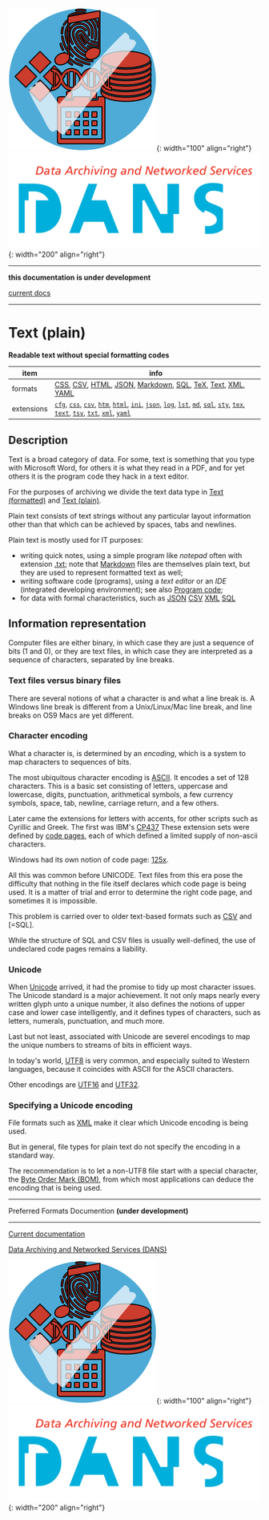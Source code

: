 ![img](../images/formats.png){: width="100" align="right"}
![img](../images/DANS.png){: width="200" align="right"}

---

**this documentation is under development**

[current docs]({{preferredFormats}})

---



# Text (plain)

**Readable text without special formatting codes**

item | info
--- | ---
formats | [CSS](../fileFormats/css.md), [CSV](../fileFormats/csv.md), [HTML](../fileFormats/html.md), [JSON](../fileFormats/json.md), [Markdown](../fileFormats/markdown.md), [SQL](../fileFormats/sql.md), [TeX](../fileFormats/tex.md), [Text](../fileFormats/text.md), [XML](../fileFormats/xml.md), [YAML](../fileFormats/yaml.md)
extensions | [`cfg`](../extensions/cfg.md), [`css`](../extensions/css.md), [`csv`](../extensions/csv.md), [`htm`](../extensions/htm.md), [`html`](../extensions/html.md), [`ini`](../extensions/ini.md), [`json`](../extensions/json.md), [`log`](../extensions/log.md), [`lst`](../extensions/lst.md), [`md`](../extensions/md.md), [`sql`](../extensions/sql.md), [`sty`](../extensions/sty.md), [`tex`](../extensions/tex.md), [`text`](../extensions/text.md), [`tsv`](../extensions/tsv.md), [`txt`](../extensions/txt.md), [`xml`](../extensions/xml.md), [`yaml`](../extensions/yaml.md)

## Description

Text is a broad category of data.
For some, text is something that you type with Microsoft Word,
for others it is what they read in a PDF, and for yet others it is the
program code they hack in a text editor.

For the purposes of archiving we divide the text data type in 
[Text (formatted)](../dataTypes/textFormatted.md) and [Text (plain)](../dataTypes/textPlain.md).

Plain text consists of text strings without any particular layout information
other than that which can be achieved by spaces, tabs and newlines.

Plain text is mostly used for IT purposes:

*   writing quick notes, using a simple program like *notepad*
    often with extension [.txt](../extensions/txt.md);
    note that [Markdown](../fileFormats/markdown.md) files are themselves
    plain text, but they are used to represent formatted text as well;
*   writing software code (programs), using a *text editor* or
    an *IDE* (integrated developing environment);
    see also [Program code](../dataTypes/programCode.md);
*   for data with formal characteristics, such as 
    [JSON](../fileFormats/json.md)
    [CSV](../fileFormats/csv.md)
    [XML](../fileFormats/xml.md)
    [SQL](../fileFormats/sql.md)

## Information representation

Computer files are either binary, in which case they are just a sequence of bits
(1 and 0), or they are text files, in which case they are interpreted as a
sequence of characters, separated by line breaks.

### Text files versus binary files

There are several notions of what a character is and what a line break is.
A Windows line break is different from a Unix/Linux/Mac line break, and line
breaks on OS9 Macs are yet different.

### Character encoding

What a character is, is determined by an *encoding*, which is a system to map
characters to sequences of bits.

The most ubiquitous character encoding is
[ASCII]({{wikipedia}}/ASCII).
It encodes a set of 128 characters.
This is a basic set consisting of letters, uppercase and lowercase,
digits, punctuation, arithmetical symbols, a few currency symbols, space, tab,
newline, carriage return, and a few others.

Later came the extensions for letters with accents, for other scripts such as
Cyrillic and Greek.
The first was IBM's [CP437]({{wikipedia}}/Code_page_437)
These extension sets were defined by
[code pages]({{wikipedia}}/ISO/IEC_8859),
each of which defined a limited supply of non-ascii characters.

Windows had its own notion of code page: 
[125x]({{wikipedia}}/Windows_code_page).

All this was common before UNICODE.
Text files from this era pose the difficulty that nothing in the file itself
declares which code page is being used. It is a matter of trial and error to
determine the right code page, and sometimes it is impossible.

This problem is carried over to older text-based formats such as 
[CSV](../fileFormats/csv.md) and 
[=SQL].

While the structure of SQL and CSV files is usually well-defined, the use of
undeclared code pages remains a liability.

### Unicode

When [Unicode]({{unicode}})
arrived, it had the promise to tidy up most character issues.
The Unicode standard is a major achievement.
It not only maps nearly every written glyph unto a unique number, it also
defines the notions of upper case and lower case intelligently, and it defines
types of characters, such as letters, numerals, punctuation, and much more.

Last but not least, associated with Unicode are severel encodings to map the
unique numbers to streams of bits in efficient ways.

In today's world, 
[UTF8]({{wikipedia}}/UTF-8)
is very common, and especially
suited to Western languages, because it coincides with ASCII for
the ASCII characters. 

Other encodings are [UTF16]({{wikipedia}}/UTF-16)
and [UTF32]({{wikipedia}}/UTF-32).

### Specifying a Unicode encoding

File formats such as [XML](../fileFormats/xml.md) make it clear which Unicode
encoding is being used.

But in general, file types for plain text do not specify the encoding in a
standard way.

The recommendation is to let a non-UTF8 file start with a special character,
the [Byte Order Mark (BOM)]({{wikipedia}}/Byte_order_mark), from
which most applications can deduce the encoding that is being used.



---

Preferred Formats Documention **(under development)**

---

[Current documentation]({{preferredFormats}})

[Data Archiving and Networked Services (DANS)]({{dans}})

![img](../images/formats.png){: width="100" align="right"}
![img](../images/DANS.png){: width="200" align="right"}
